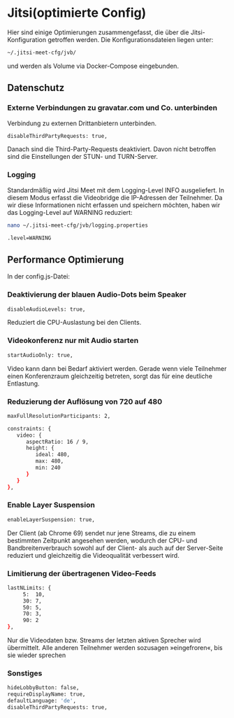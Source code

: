 # Jitsi(optimierte Config)
Hier sind einige Optimierungen zusammengefasst, die über die Jitsi-Konfiguration getroffen werden.
Die Konfigurationsdateien liegen unter:
```bash
~/.jitsi-meet-cfg/jvb/
```
und werden als Volume via Docker-Compose eingebunden.

## Datenschutz
### Externe Verbindungen zu gravatar.com und Co. unterbinden

Verbindung zu externen Drittanbietern unterbinden.

```bash
disableThirdPartyRequests: true,
```
Danach sind die Third-Party-Requests deaktiviert. Davon nicht betroffen sind die Einstellungen der STUN- und TURN-Server.

### Logging
Standardmäßig wird Jitsi Meet mit dem Logging-Level INFO ausgeliefert. In diesem Modus erfasst die Videobridge die IP-Adressen der Teilnehmer. Da wir diese Informationen nicht erfassen und speichern möchten, haben wir das Logging-Level auf WARNING reduziert:

```bash
nano ~/.jitsi-meet-cfg/jvb/logging.properties
```

```bash
.level=WARNING
```


## Performance Optimierung
In der config.js-Datei:

### Deaktivierung der blauen Audio-Dots beim Speaker

```bash
disableAudioLevels: true,
```

Reduziert die CPU-Auslastung bei den Clients.

### Videokonferenz nur mit Audio starten

```bash
startAudioOnly: true,
```

Video kann dann bei Bedarf aktiviert werden. Gerade wenn viele Teilnehmer einen Konferenzraum gleichzeitig betreten, sorgt das für eine deutliche Entlastung.

### Reduzierung der Auflösung von 720 auf 480

```bash
maxFullResolutionParticipants: 2,

constraints: { 
   video: {  
      aspectRatio: 16 / 9,   
      height: {    
         ideal: 480,   
         max: 480,    
         min: 240     
      }      
   }     
}, 
```

### Enable Layer Suspension

```bash
enableLayerSuspension: true,
```

Der Client (ab Chrome 69) sendet nur jene Streams, die zu einem bestimmten Zeitpunkt angesehen werden, wodurch der CPU- und Bandbreitenverbrauch sowohl auf der Client- als auch auf der Server-Seite reduziert und gleichzeitig die Videoqualität verbessert wird.

### Limitierung der übertragenen Video-Feeds

```bash
lastNLimits: {
     5:  10,
     30: 7,
     50: 5,
     70: 3,
     90: 2
},
```

Nur die Videodaten bzw. Streams der letzten aktiven Sprecher wird übermittelt. Alle anderen Teilnehmer werden sozusagen »eingefroren«, bis sie wieder sprechen

### Sonstiges 

```bash
hideLobbyButton: false,
requireDisplayName: true,
defaultLanguage: 'de',
disableThirdPartyRequests: true,
```

